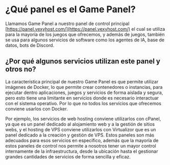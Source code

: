 # ¿Qué panel es el Game Panel?

Llamamos Game Panel a nuestro panel de control principal [https://panel.vexyhost.com/](https://panel.vexyhost.com/) el cual se utiliza para la mayoría de los juegos que ofrecemos, y además de juegos, también se usa para algunos servicios de software como los agentes de IA, base de datos, bots de Discord.

## ¿Por qué algunos servicios utilizan este panel y otros no?

La característica principal de nuestro Game Panel es que permite utilizar imágenes de Docker, lo que permite crear contenedores o instancias, para ejecutar dentro aplicaciones, juegos y servicios de forma aislada y segura, pero esto tiene una limitante en servicios donde es necesario interactuar con el sistema operativo. Por lo que no todos los servicios que ofrecemos conviene usarlos con Docker.

Por ejemplo, los servicios de web hosting conviene utilizarlos con cPanel, ya que es un panel dedicado al alojamiento web y a la gestión de sitios webs, y el hosting de VPS conviene utilizarlos con Virtualizor que es un panel dedicado a la creación y gestión de VPS. Estos paneles son más adecuados para esos servicios en específico, además que la mayoría de estos paneles de control nos permite a nosotros tener un mayor control internamente de la infraestructura, desde la ubicación hasta el gestionar grandes cantidades de servicios de forma sencilla y eficaz.
